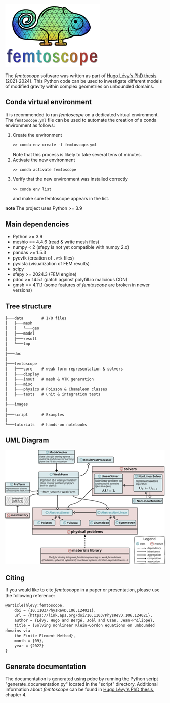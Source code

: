 ![](femtoscope/images/logo.png)

The *femtoscope* software was written as part of [Hugo Lévy's PhD thesis](https://theses.hal.science/tel-04789073v1/document) (2021-2024). This Python code can be used to investigate different models of modified gravity within complex geometries on unbounded domains.

## Conda virtual environment

It is recommended to run *femtoscope* on a dedicated virtual environment. The `femtoscope.yml` file can be used to automate the creation of a conda environment as follows:

1) Create the environment
	```console
	>> conda env create -f femtoscope.yml
	```
	Note that this process is likely to take several tens of minutes.
2) Activate the new environment
	```console
	>> conda activate femtoscope
	```
3) Verify that the new environment was installed correctly
	```console
    >> conda env list
	```
   and make sure femtoscope appears in the list.
   
**note**
The project uses Python >= 3.9

## Main dependencies

- Python >= 3.9
- meshio == 4.4.6 (read & write mesh files)
- numpy < 2 (sfepy is not yet compatible with numpy 2.x)
- pandas >= 1.5.3
- pyevtk (creation of `.vtk` files)
- pyvista (visualization of FEM results)
- scipy
- sfepy >= 2024.3 (FEM engine)
- pdoc >= 14.5.1 (patch against polyfill.io malicious CDN)
- gmsh == 4.11.1 (some features of *femtoscope* are broken in newer versions)
	
## Tree structure

```shell
├───data		# I/O files
│   ├───mesh
│   │   └───geo
│   ├───model
│   ├───result
│   └───tmp
│
├───doc
│
├───femtoscope
│   ├───core	# weak form representation & solvers
│   ├───display
│   ├───inout	# mesh & VTK generation
│   ├───misc
│   ├───physics	# Poisson & Chameleon classes	
│   ├───tests	# unit & integration tests
│
├───images
│
├───script		# Examples
│
└───tutorials	# hands-on notebooks
```

## UML Diagram

![](femtoscope/images/uml-femtoscope.svg)

## Citing

If you would like to cite *femtoscope* in a paper or presentation, please use the following reference:
```
@article{hlevy:femtoscope,
	doi = {10.1103/PhysRevD.106.124021},
	url = {https://link.aps.org/doi/10.1103/PhysRevD.106.124021},
	author = {Lévy, Hugo and Bergé, Joël and Uzan, Jean-Philippe},
	title = {Solving nonlinear Klein-Gordon equations on unbounded domains via
	the Finite Element Method},
	month = {09},
	year = {2022}
}
```

## Generate documentation

The documentation is generated using pdoc by running the Python script "generate_documentation.py" located in the "script" directory. Additional information about *femtoscope* can be found in [Hugo Lévy's PhD thesis](https://theses.hal.science/tel-04789073v1/document), chapter 4.